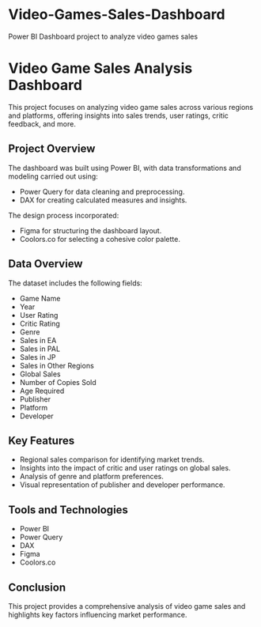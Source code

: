 # Video-Games-Sales-Dashboard
Power BI Dashboard project to analyze video games sales

# Video Game Sales Analysis Dashboard

This project focuses on analyzing video game sales across various regions and platforms, offering insights into sales trends, user ratings, critic feedback, and more.

## Project Overview

The dashboard was built using Power BI, with data transformations and modeling carried out using:

- Power Query for data cleaning and preprocessing.
- DAX for creating calculated measures and insights.

The design process incorporated:

- Figma for structuring the dashboard layout.
- Coolors.co for selecting a cohesive color palette.

## Data Overview

The dataset includes the following fields:

- Game Name
- Year
- User Rating
- Critic Rating
- Genre
- Sales in EA
- Sales in PAL
- Sales in JP
- Sales in Other Regions
- Global Sales
- Number of Copies Sold
- Age Required
- Publisher
- Platform
- Developer

## Key Features

- Regional sales comparison for identifying market trends.
- Insights into the impact of critic and user ratings on global sales.
- Analysis of genre and platform preferences.
- Visual representation of publisher and developer performance.

## Tools and Technologies

- Power BI
- Power Query
- DAX
- Figma
- Coolors.co

## Conclusion

This project provides a comprehensive analysis of video game sales and highlights key factors influencing market performance.
